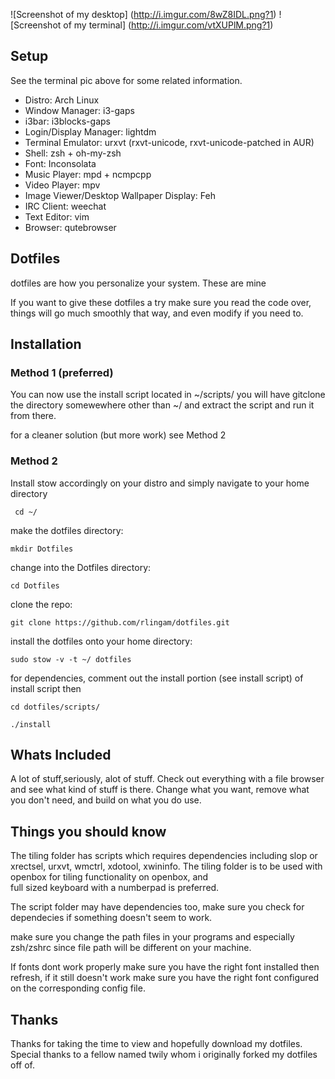 ![Screenshot of my desktop] (http://i.imgur.com/8wZ8IDL.png?1)
![Screenshot of my terminal] (http://i.imgur.com/vtXUPlM.png?1)

## Setup
See the terminal pic above for some related information. 

* Distro: Arch Linux
* Window Manager: i3-gaps
* i3bar: i3blocks-gaps
* Login/Display Manager: lightdm 
* Terminal Emulator: urxvt (rxvt-unicode, rxvt-unicode-patched in AUR) 
* Shell: zsh + oh-my-zsh
* Font: Inconsolata
* Music Player: mpd + ncmpcpp
* Video Player: mpv
* Image Viewer/Desktop Wallpaper Display: Feh
* IRC Client: weechat
* Text Editor: vim
* Browser: qutebrowser


## Dotfiles
dotfiles are how you personalize your system. These are mine

If you want to give these dotfiles a try make sure you read the code
over, things will go much smoothly that way, and even modify if you 
need to.

## Installation

### Method 1 (preferred)
You can now use the install script located in ~/scripts/
you will have gitclone the directory somewewhere other than ~/ and extract the script and run it from there.

for a cleaner solution (but more work) see Method 2

### Method 2
Install stow accordingly on your distro and simply
navigate to your home directory

` cd ~/`

make the dotfiles directory:

`mkdir Dotfiles`

change into the Dotfiles directory:

`cd Dotfiles`

clone the repo:

`git clone https://github.com/rlingam/dotfiles.git`

install the dotfiles onto your home directory:

`sudo stow -v -t ~/ dotfiles`

for dependencies, comment out the install portion (see install script) of install script then

`cd dotfiles/scripts/`

`./install`



## Whats Included
A lot of stuff,seriously, alot of stuff. Check out everything with a 
file browser and see what kind of stuff is there. Change what you 
want, remove what you don't need, and build on what you do use.

## Things you should know
The tiling folder has scripts which requires dependencies including 
slop or xrectsel, urxvt, wmctrl, xdotool, xwininfo. The tiling folder
is to be used with openbox for tiling functionality on openbox, and  
full sized keyboard with a numberpad is preferred.

The script folder may have dependencies too, make sure you check for 
 dependecies if something doesn't seem to work.

make sure you change the path files in your programs and especially
zsh/zshrc since file path will be different on your machine.

If fonts dont work properly make sure you have the right font
installed then refresh, if it still doesn't work make sure
you have the right font configured on the corresponding
config file.

## Thanks
Thanks for taking the time to view and hopefully download
my dotfiles. Special thanks to a fellow named twily whom
i originally forked my dotfiles off of.








